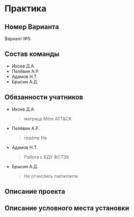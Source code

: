 # Практика
## Номер Варианта
Вариант №5
## Состав команды
- Икоев Д.А.
- Пелёвин А.Р.
- Адамов Н.Т.
- Брысин А.Д.
## Обязанности учатников
- Икоев Д.А.
  > матрица Mitre ATT&CK
- Пелёвин А.Р.
  > readme file
- Адамов Н.Т.
  >  Работа с БДУ ФСТЭК
- Брысин А.Д.
  > Не отчислись пжпжпжпж
## Описание проекта

## Описание условного места установки
